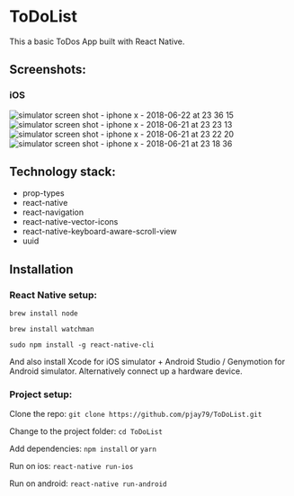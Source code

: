# ToDoList

This a basic ToDos App built with React Native.

## Screenshots:

### iOS

![simulator screen shot - iphone x - 2018-06-22 at 23 36 15](https://user-images.githubusercontent.com/14052885/41779885-824b7d7e-7676-11e8-9b99-eee8670b3574.png)
![simulator screen shot - iphone x - 2018-06-21 at 23 23 13](https://user-images.githubusercontent.com/14052885/41721996-a96dcc12-75aa-11e8-9bf9-8daac319dbe0.png)
![simulator screen shot - iphone x - 2018-06-21 at 23 22 20](https://user-images.githubusercontent.com/14052885/41721999-ab3152c6-75aa-11e8-9bae-777e8520781a.png)
![simulator screen shot - iphone x - 2018-06-21 at 23 18 36](https://user-images.githubusercontent.com/14052885/41722004-acb69ffc-75aa-11e8-8404-8ef8b3297b3d.png)

## Technology stack:

* prop-types
* react-native
* react-navigation
* react-native-vector-icons
* react-native-keyboard-aware-scroll-view
* uuid

## Installation

### React Native setup:

`brew install node`

`brew install watchman`

`sudo npm install -g react-native-cli`

And also install Xcode for iOS simulator + Android Studio / Genymotion for Android simulator. Alternatively connect up a hardware device.

### Project setup:

Clone the repo:
`git clone https://github.com/pjay79/ToDoList.git`

Change to the project folder:
`cd ToDoList`

Add dependencies:
`npm install` or `yarn`

Run on ios:
`react-native run-ios`

Run on android:
`react-native run-android`

